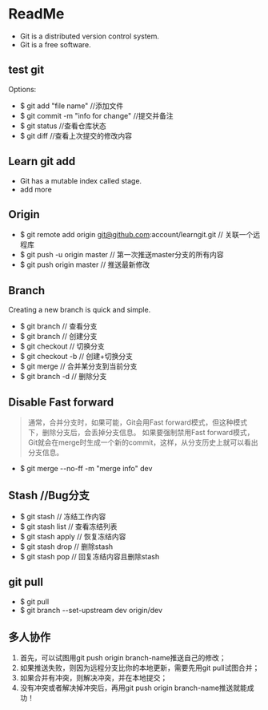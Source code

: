 # ReadMe
* Git is a distributed version control system.
* Git is a free software.
## test git
Options:
* $ git add "file name" //添加文件
* $ git commit -m "info for change" //提交并备注
* $ git status //查看仓库状态
* $ git diff //查看上次提交的修改内容
## Learn git add
* Git has a mutable index called stage.
* add more
## Origin
* $ git remote add origin git@github.com:account/learngit.git // 关联一个远程库
* $ git push -u origin master // 第一次推送master分支的所有内容
* $ git push origin master // 推送最新修改
## Branch
Creating a new branch is quick and simple.
* $ git branch // 查看分支
* $ git branch <name> // 创建分支
* $ git checkout <name> // 切换分支
* $ git checkout -b <name> // 创建+切换分支
* $ git merge <name> // 合并某分支到当前分支
* $ git branch -d <name> // 删除分支
## Disable Fast forward
> 通常，合并分支时，如果可能，Git会用Fast forward模式，但这种模式下，删除分支后，会丢掉分支信息。
> 如果要强制禁用Fast forward模式，Git就会在merge时生成一个新的commit，这样，从分支历史上就可以看出分支信息。
* $ git merge --no-ff -m "merge info" dev
## Stash //Bug分支
* $ git stash // 冻结工作内容
* $ git stash list // 查看冻结列表
* $ git stash apply // 恢复冻结内容
* $ git stash drop // 删除stash
* $ git stash pop // 回复冻结内容且删除stash
## git pull
* $ git pull 
* $ git branch --set-upstream dev origin/dev
## 多人协作
1. 首先，可以试图用git push origin branch-name推送自己的修改；
2. 如果推送失败，则因为远程分支比你的本地更新，需要先用git pull试图合并；
3. 如果合并有冲突，则解决冲突，并在本地提交；
4. 没有冲突或者解决掉冲突后，再用git push origin branch-name推送就能成功！